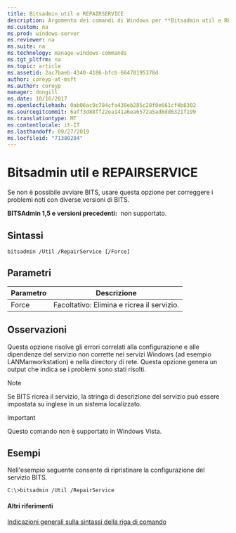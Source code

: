 ```yaml
---
title: Bitsadmin util e REPAIRSERVICE
description: Argomento dei comandi di Windows per **Bitsadmin util e REPAIRSERVICE** -Command usati per risolvere i problemi noti con diverse versioni del servizio BITS.
ms.custom: na
ms.prod: windows-server
ms.reviewer: na
ms.suite: na
ms.technology: manage-windows-commands
ms.tgt_pltfrm: na
ms.topic: article
ms.assetid: 2ac7baeb-4340-4186-bfcb-66478195378d
author: coreyp-at-msft
ms.author: coreyp
manager: dongill
ms.date: 10/16/2017
ms.openlocfilehash: 0ab06ac9c784cfa438eb285c28f0e661cf4b8302
ms.sourcegitcommit: 6aff3d88ff22ea141a6ea6572a5ad8dd6321f199
ms.translationtype: MT
ms.contentlocale: it-IT
ms.lasthandoff: 09/27/2019
ms.locfileid: "71380284"
---
```

# <a name="bitsadmin-util-and-repairservice"></a>Bitsadmin util e REPAIRSERVICE

Se non è possibile avviare BITS, usare questa opzione per correggere i problemi noti con diverse versioni di BITS.

**BITSAdmin 1,5 e versioni precedenti:**  non supportato.

## <a name="syntax"></a>Sintassi

```
bitsadmin /Util /RepairService [/Force]
```

## <a name="parameters"></a>Parametri

|Parametro|Descrizione|
|---------|-----------|
|Force|Facoltativo: Elimina e ricrea il servizio.|

## <a name="remarks"></a>Osservazioni

Questa opzione risolve gli errori correlati alla configurazione e alle dipendenze del servizio non corrette nei servizi Windows (ad esempio LANManworkstation) e nella directory di rete. Questa opzione genera un output che indica se i problemi sono stati risolti.

> [!NOTE]
> Se BITS ricrea il servizio, la stringa di descrizione del servizio può essere impostata su inglese in un sistema localizzato.

> [!IMPORTANT]
> Questo comando non è supportato in Windows Vista.

## <a name="BKMK_examples"></a>Esempi

Nell'esempio seguente consente di ripristinare la configurazione del servizio BITS.
```
C:\>bitsadmin /Util /RepairService
```

#### <a name="additional-references"></a>Altri riferimenti

[Indicazioni generali sulla sintassi della riga di comando](command-line-syntax-key.md)